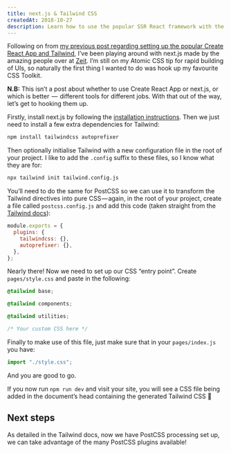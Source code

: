 ```yaml
---
title: next.js & Tailwind CSS
createdAt: 2018-10-27
description: Learn how to use the popular SSR React framework with the utility-driven Tailwind CSS framework
---
```


Following on from [my previous post regarding setting up the popular Create React App and Tailwind](https://mikefrancis.dev/blog/create-react-app-tailwind-css), I’ve been playing around with next.js made by the amazing people over at [Zeit](https://zeit.co). I’m still on my Atomic CSS tip for rapid building of UIs, so naturally the first thing I wanted to do was hook up my favourite CSS Toolkit.

**N.B:** This isn’t a post about whether to use Create React App or next.js, or which is better  —  different tools for different jobs. With that out of the way, let’s get to hooking them up.

Firstly, install next.js by following the [installation instructions](https://nextjs.org/docs). Then we just need to install a few extra dependencies for Tailwind:

```bash
npm install tailwindcss autoprefixer
```

Then optionally initialise Tailwind with a new configuration file in the root of your project. I like to add the `.config` suffix to these files, so I know what they are for:

```bash
npx tailwind init tailwind.config.js
```

You’ll need to do the same for PostCSS so we can use it to transform the Tailwind directives into pure CSS — again, in the root of your project, create a file called `postcss.config.js` and add this code (taken straight from the [Tailwind docs](https://tailwindcss.com/docs/installation#webpack)):

```javascript
module.exports = {
  plugins: {
    tailwindcss: {},
    autoprefixer: {},
  },
};
```

Nearly there! Now we need to set up our CSS “entry point”. Create `pages/style.css` and paste in the following:

```css
@tailwind base;

@tailwind components;

@tailwind utilities;

/* Your custom CSS here */
```

Finally to make use of this file, just make sure that in your `pages/index.js` you have:

```javascript
import "./style.css";
```

And you are good to go.

If you now run `npm run dev` and visit your site, you will see a CSS file being added in the document’s head containing the generated Tailwind CSS 🎉

## Next steps

As detailed in the Tailwind docs, now we have PostCSS processing set up, we can take advantage of the many PostCSS plugins available!
